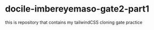 # docile-imbereyemaso-gate2-part1
this is repository that contains my tailwindCSS cloning gate practice
